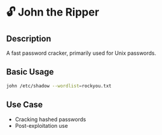 # 🔓 John the Ripper

## Description
A fast password cracker, primarily used for Unix passwords.

## Basic Usage
```bash
john /etc/shadow --wordlist=rockyou.txt
```

## Use Case
- Cracking hashed passwords
- Post-exploitation use
